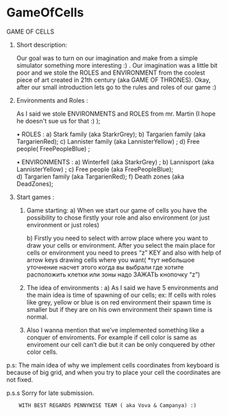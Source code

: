 # GameOfCells

GAME OF CELLS



1) Short description:

	Our goal was to turn on our imagination and make from a simple simulator something more 
	interesting :) . Our imagination was a little bit poor and we stole the ROLES and 	ENVIRONMENT from the coolest piece of art created in 21th century (aka GAME OF 	THRONES). Okay, after our small introduction lets go to the rules and roles of our game :)

2) Environments and Roles :
	
	As I said we stole ENVIRONMENTS and ROLES from mr. Martin (I hope he doesn't sue us for 	that :) );

    • ROLES :
          a) Stark family (aka StarkrGrey);
          b) Targarien family (aka TargarienRed);
          c) Lannister family (aka LannisterYellow) ;
          d) Free people( FreePeopleBlue) ;
	
    • ENVIRONMENTS :
          a) Winterfell (aka StarkrGrey) ;
          b) Lannisport (aka LannisterYellow) ;
          c)  Free people (aka FreePeopleBlue);  
          d)  Targarien family (aka TargarienRed);
          f)  Death zones (aka DeadZones);


3) Start games :

	1) Game starting:
		a) When we start our game of cells you have the possibility to chose firstly your role
		and also environment (or just environment or just roles)
		
		b) Firstly you need to select with arrow place where you want to draw your cells or 			environment. After you select the main place for cells or environment you need to prees
		“z” KEY and also with help of arrow keys drawing cells where you want(
		*тут небольшое уточнение насчет этого когда вы выбрали где хотите 				расположить клетки или зоны надо ЗАЖАТЬ кнопочку  “z”)
		
	2) The idea of environments :
		a) As I said we have 5 environments and the main idea is time of spawning of our cells;
		ex: If cells with roles like grey, yellow or blue is on red environment their spawn time is
	smaller but if they are on his own environment their spawn time is normal. 

	3)  Also I wanna mention that we’ve implemented something like a conquer of  enviroments.
     	    For example  if  cell color is same as enviroment our cell can’t die but it can be only 		 	    conquered by other color cells.


p.s: The main idea of why we implement cells coordinates from keyboard is because of big grid, and         when you try to place your cell the coordinates are not fixed.

p.s.s Sorry for late submission.







		WITH BEST REGARDS PENNYWISE TEAM ( aka Vova & Campanya) :)



	
